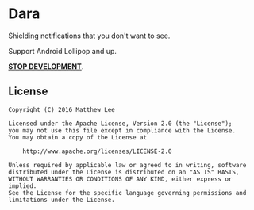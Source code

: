 Dara
===

Shielding notifications that you don't want to see.

Support Android Lollipop and up.

[**STOP DEVELOPMENT**](https://code.google.com/p/android/issues/detail?id=93242 "NotificationListenerService - new method beforeNoitifcationPosted(StatusBarNotification sbn)").

## License

    Copyright (C) 2016 Matthew Lee

    Licensed under the Apache License, Version 2.0 (the "License");
    you may not use this file except in compliance with the License.
    You may obtain a copy of the License at

        http://www.apache.org/licenses/LICENSE-2.0

    Unless required by applicable law or agreed to in writing, software
    distributed under the License is distributed on an "AS IS" BASIS,
    WITHOUT WARRANTIES OR CONDITIONS OF ANY KIND, either express or implied.
    See the License for the specific language governing permissions and
    limitations under the License.
